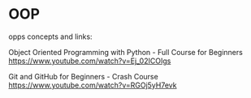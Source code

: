 # OOP
opps concepts and links:

Object Oriented Programming with Python - Full Course for Beginners
https://www.youtube.com/watch?v=Ej_02ICOIgs

Git and GitHub for Beginners - Crash Course
https://www.youtube.com/watch?v=RGOj5yH7evk
